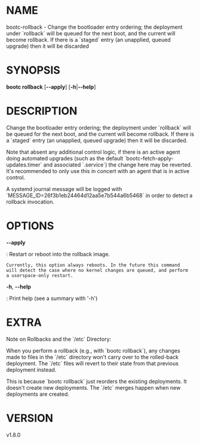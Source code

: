 # NAME

bootc-rollback - Change the bootloader entry ordering; the deployment
under \`rollback\` will be queued for the next boot, and the current
will become rollback. If there is a \`staged\` entry (an unapplied,
queued upgrade) then it will be discarded

# SYNOPSIS

**bootc rollback** \[**\--apply**\] \[**-h**\|**\--help**\]

# DESCRIPTION

Change the bootloader entry ordering; the deployment under \`rollback\`
will be queued for the next boot, and the current will become rollback.
If there is a \`staged\` entry (an unapplied, queued upgrade) then it
will be discarded.

Note that absent any additional control logic, if there is an active
agent doing automated upgrades (such as the default
\`bootc-fetch-apply-updates.timer\` and associated \`.service\`) the
change here may be reverted. It\'s recommended to only use this in
concert with an agent that is in active control.

A systemd journal message will be logged with
\`MESSAGE_ID=26f3b1eb24464d12aa5e7b544a6b5468\` in order to detect a
rollback invocation.

# OPTIONS

**\--apply**

:   Restart or reboot into the rollback image.

    Currently, this option always reboots. In the future this command
    will detect the case where no kernel changes are queued, and perform
    a userspace-only restart.

**-h**, **\--help**

:   Print help (see a summary with \'-h\')

# EXTRA

Note on Rollbacks and the \`/etc\` Directory:

When you perform a rollback (e.g., with \`bootc rollback\`), any changes
made to files in the \`/etc\` directory won't carry over to the
rolled-back deployment. The \`/etc\` files will revert to their state
from that previous deployment instead.

This is because \`bootc rollback\` just reorders the existing
deployments. It doesn\'t create new deployments. The \`/etc\` merges
happen when new deployments are created.

# VERSION

v1.8.0
